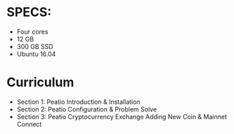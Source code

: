 SPECS:
=====================================

- Four cores
- 12 GB 
- 300 GB SSD
- Ubuntu 16.04

Curriculum
=====================================

- Section 1: Peatio Introduction & Installation
- Section 2: Peatio Configuration & Problem Solve
- Section 3: Peatio Cryptocurrency Exchange Adding New Coin & Mainnet Connect